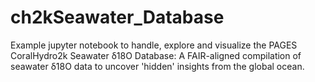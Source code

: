 # ch2kSeawater_Database
Example jupyter notebook to handle, explore and visualize the PAGES CoralHydro2k Seawater δ18O Database: A FAIR-aligned compilation of seawater δ18O data to uncover 'hidden' insights from the global ocean.




